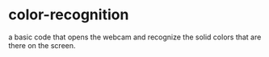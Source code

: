 # color-recognition
a basic code that opens the webcam and recognize the solid colors that are there on the screen.
